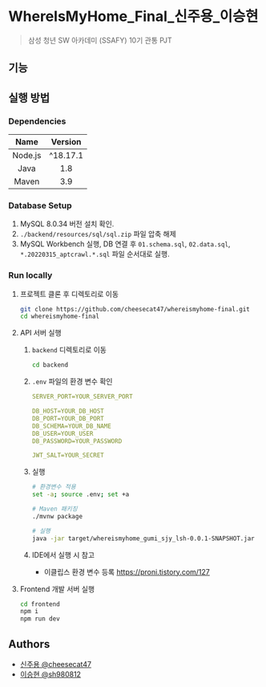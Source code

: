 # WhereIsMyHome_Final_신주용_이승현

> 삼성 청년 SW 아카데미 (SSAFY) 10기 관통 PJT

## 기능

## 실행 방법

### Dependencies

|  Name   | Version  |
|:-------:|:--------:|
| Node.js | ^18.17.1 |
|  Java   |   1.8    |
|  Maven  |   3.9    |

### Database Setup

1. MySQL 8.0.34 버전 설치 확인.
2. `./backend/resources/sql/sql.zip` 파일 압축 해제
3. MySQL Workbench 실행, DB 연결 후 `01.schema.sql`, `02.data.sql`, `*.20220315_aptcrawl.*.sql` 파일 순서대로 실행.

### Run locally

1. 프로젝트 클론 후 디렉토리로 이동

    ```bash
    git clone https://github.com/cheesecat47/whereismyhome-final.git
    cd whereismyhome-final
    ```

2. API 서버 실행

    1. `backend` 디렉토리로 이동

       ```bash
       cd backend
       ```

    2. `.env` 파일의 환경 변수 확인

       ```yaml
       SERVER_PORT=YOUR_SERVER_PORT
       
       DB_HOST=YOUR_DB_HOST 
       DB_PORT=YOUR_DB_PORT 
       DB_SCHEMA=YOUR_DB_NAME 
       DB_USER=YOUR_USER 
       DB_PASSWORD=YOUR_PASSWORD
       
       JWT_SALT=YOUR_SECRET
       ```

    3. 실행

       ```bash 
       # 환경변수 적용
       set -a; source .env; set +a
       
       # Maven 패키징
       ./mvnw package
       
       # 실행 
       java -jar target/whereismyhome_gumi_sjy_lsh-0.0.1-SNAPSHOT.jar 
       ```

    4. IDE에서 실행 시 참고

        - 이클립스 환경 변수 등록 <https://proni.tistory.com/127>

3. Frontend 개발 서버 실행

   ```bash
   cd frontend
   npm i
   npm run dev
   ```

## Authors

- [신주용 @cheesecat47](https://lab.ssafy.com/cheesecat47)
- [이승현 @sh980812](https://lab.ssafy.com/sh980812)

